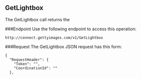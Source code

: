 GetLightbox
---------------
The GetLightbox call returns the 

###Endpoint
Use the following endpoint to access this operation:

	http://connect.gettyimages.com/v1/GetLightbox

###Request
The GetLightbox JSON request has this form:

	{
	  "RequestHeader": {
	    "Token": "",
	    "CoordinationId": ""
	  },
